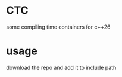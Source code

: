 # CTC
some compiling time containers for c++26
# usage
download the repo and add it to include path
